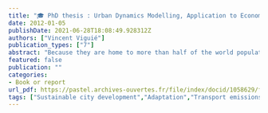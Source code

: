 ```yaml
---
title: "🎓 PhD thesis : Urban Dynamics Modelling, Application to Economic Assessment of Climate Change"
date: 2012-01-05
publishDate: 2021-06-28T18:08:49.928312Z
authors: ["Vincent Viguié"]
publication_types: ["7"]
abstract: "Because they are home to more than half of the world population, and because mostof the world economic activity takes place within them, cities are at the forefront ofglobal environmental issues. Land use planning, urban transport and housing policiesare now recognized as major tools for the reduction of both greenhouse gases emis-sions and vulnerability to climate change impacts. So far, however, how to use thesetools efficiently remains unclear. At least three main difficulties explain this, and playa key role in urban climate policies analysis. First, urban climate policies are also notdeveloped or implemented in a vacuum; they interact with other policy goals, such aseconomic competitiveness or social issues, giving rise to both synergies and conflicts.Second, inertia is a key factor when designing optimal climate policies: structural mod-ifications in cities occur slowly over a long time horizon. Some immediate actions arerequired if cities are to be adapted to a different climate or to help reduce greenhousegases emissions within a few decades. Third, the evolution of a city depends on severalexternal factors, on which local policy-makers do not generally have much influence:demographic, socio-economic, cultural, political and technological changes will play amajor role. This uncertainty has to be taken into account, and climate policies have tobe robust against future possible global evolutions is important. These three difficultiesare not, however, impossible to overcome, and we will illustrate how integrated citymodelling can help address these issues."
featured: false
publication: ""
categories:
- Book or report
url_pdf: https://pastel.archives-ouvertes.fr/file/index/docid/1058629/filename/TH2012PEST1049_complete.pdf
tags: ["Sustainable city development","Adaptation","Transport emissions","Modelling city evolutions",]
---
```


